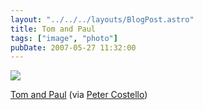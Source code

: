 ```yaml
---
layout: "../../../layouts/BlogPost.astro"
title: Tom and Paul
tags: ["image", "photo"]
pubDate: 2007-05-27 11:32:00
---
```


![](/images/notes/tom-and-paul.jpg)

[Tom and Paul](https://www.flickr.com/photos/petercostello/438416775) (via [Peter
Costello](http://flickr.com/photos/petercostello))
